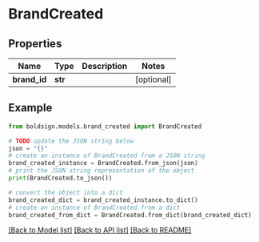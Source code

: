 # BrandCreated


## Properties

Name | Type | Description | Notes
------------ | ------------- | ------------- | -------------
**brand_id** | **str** |  | [optional] 

## Example

```python
from boldsign.models.brand_created import BrandCreated

# TODO update the JSON string below
json = "{}"
# create an instance of BrandCreated from a JSON string
brand_created_instance = BrandCreated.from_json(json)
# print the JSON string representation of the object
print(BrandCreated.to_json())

# convert the object into a dict
brand_created_dict = brand_created_instance.to_dict()
# create an instance of BrandCreated from a dict
brand_created_from_dict = BrandCreated.from_dict(brand_created_dict)
```
[[Back to Model list]](../README.md#documentation-for-models) [[Back to API list]](../README.md#documentation-for-api-endpoints) [[Back to README]](../README.md)


